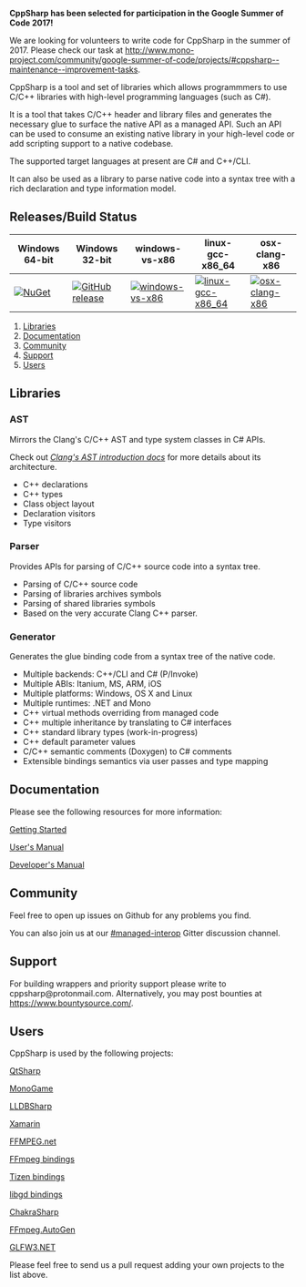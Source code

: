 **CppSharp has been selected for participation in the Google Summer of Code 2017!**

We are looking for volunteers to write code for CppSharp in the summer of 2017. Please check our task at http://www.mono-project.com/community/google-summer-of-code/projects/#cppsharp--maintenance--improvement-tasks.



CppSharp is a tool and set of libraries which allows programmmers to use
C/C++ libraries with high-level programming languages (such as C#).

It is a tool that takes C/C++ header and library files and generates the 
necessary glue to surface the native API as a managed API. Such an API can be
used to consume an existing native library in your high-level code or add
scripting support to a native codebase.

The supported target languages at present are C# and C++/CLI.

It can also be used as a library to parse native code into a syntax tree with a
rich declaration and type information model.

## Releases/Build Status

|Windows 64-bit|Windows 32-bit| windows-vs-x86            | linux-gcc-x86_64            | osx-clang-x86               |
|---------------------------|---------------------------|---------------------------|-----------------------------|-----------------------------|
| [![NuGet](https://img.shields.io/nuget/v/CppSharp.svg)](https://www.nuget.org/packages/CppSharp/) | [![GitHub release](https://img.shields.io/github/release/mono/CppSharp.svg)](https://github.com/mono/CppSharp/releases) | [![windows-vs-x86](https://ci.appveyor.com/api/projects/status/5o9gxjcttuaup671/branch/master?svg=true)](https://ci.appveyor.com/project/tritao/CppSharp/branch/master) | [![linux-gcc-x86_64](https://travis-ci.org/mono/CppSharp.svg?branch=master)](https://travis-ci.org/mono/CppSharp) | [![osx-clang-x86](https://travis-ci.org/mono/CppSharp.svg?branch=master)](https://travis-ci.org/mono/CppSharp)

1. [Libraries](#libraries)
2. [Documentation](#documentation)
3. [Community](#community)
4. [Support](#support)
5. [Users](#users)

## Libraries

### AST 

Mirrors the Clang's C/C++ AST and type system classes in C# APIs.

Check out [_Clang's AST introduction docs_](http://clang.llvm.org/docs/IntroductionToTheClangAST.html) for more details about its architecture.
 
 * C++ declarations
 * C++ types
 * Class object layout
 * Declaration visitors
 * Type visitors

### Parser

Provides APIs for parsing of C/C++ source code into a syntax tree.

* Parsing of C/C++ source code
* Parsing of libraries archives symbols
* Parsing of shared libraries symbols 
* Based on the very accurate Clang C++ parser.

### Generator

Generates the glue binding code from a syntax tree of the native code.
 
 * Multiple backends: C++/CLI and C# (P/Invoke)
 * Multiple ABIs: Itanium, MS, ARM, iOS
 * Multiple platforms: Windows, OS X and Linux
 * Multiple runtimes: .NET and Mono
 * C++ virtual methods overriding from managed code
 * C++ multiple inheritance by translating to C# interfaces
 * C++ standard library types (work-in-progress)
 * C++ default parameter values
 * C/C++ semantic comments (Doxygen) to C# comments
 * Extensible bindings semantics via user passes and type mapping 

## Documentation

Please see the following resources for more information:

[Getting Started](docs/GettingStarted.md)

[User's Manual](docs/UsersManual.md)

[Developer's Manual](docs/DevManual.md)

## Community

Feel free to open up issues on Github for any problems you find.

You can also join us at our [#managed-interop](https://gitter.im/managed-interop) Gitter discussion channel.

## Support

For building wrappers and priority support please write to &#99;&#112;&#112;&#115;&#104;&#97;&#114;&#112;&#64;&#112;&#114;&#111;&#116;&#111;&#110;&#109;&#97;&#105;&#108;&#46;&#99;&#111;&#109;.
Alternatively, you may post bounties at https://www.bountysource.com/.

## Users

CppSharp is used by the following projects:

[QtSharp](https://gitlab.com/ddobrev/QtSharp)

[MonoGame](https://github.com/mono/MonoGame)

[LLDBSharp](https://github.com/tritao/LLDBSharp)

[Xamarin](http://xamarin.com/)

[FFMPEG.net](https://github.com/crazyender/FFMPEG.net)

[FFmpeg bindings](https://github.com/InitialForce/FFmpeg_bindings)

[Tizen bindings](https://github.com/kitsilanosoftware/CppSharpTizen)

[libgd bindings](https://github.com/imazen/deprecated-gd-bindings-generator-old)

[ChakraSharp](https://github.com/baristalabs/ChakraSharp)

[FFmpeg.AutoGen](https://github.com/Ruslan-B/FFmpeg.AutoGen)

[GLFW3.NET](https://github.com/realvictorprm/GLFW3.NET)

Please feel free to send us a pull request adding your own projects to the list above.
